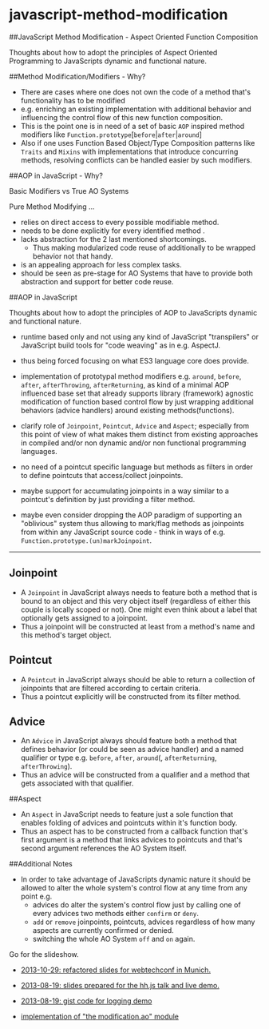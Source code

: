 javascript-method-modification
==============================


##JavaScript Method Modification - Aspect Oriented Function Composition


Thoughts about how to adopt the principles of Aspect Oriented Programming to JavaScripts dynamic and functional nature.


##Method Modification/Modifiers - Why?

* There are cases where one does not own the code of a method that's functionality has to be modified
* e.g. enriching an existing implementation with additional behavior and influencing the control flow of this new function composition.
* This is the point one is in need of a set of basic `AOP` inspired method modifiers like `Function.prototype`[`before`|`after`|`around`]
* Also if one uses Function Based Object/Type Composition patterns like `Traits` and `Mixins` with implementations that introduce concurring methods, resolving conflicts can be handled easier by such modifiers.


##AOP in JavaScript - Why?

Basic Modifiers vs True AO Systems

Pure Method Modifying ...
* relies on direct access to every possible modifiable method.
* needs to be done explicitly for every identified method .
* lacks abstraction for the 2 last mentioned shortcomings.
  - Thus making modularized code reuse of additionally to be wrapped behavior not that handy.
* is an appealing approach for less complex tasks.
* should be seen as pre-stage for AO Systems that have to provide both abstraction and support for better code reuse.


##AOP in JavaScript

Thoughts about how to adopt the principles of AOP to JavaScripts dynamic and functional nature.

- runtime based only and not using any kind of JavaScript "transpilers" or JavaScript build tools for "code weaving" as in e.g. AspectJ.
- thus being forced focusing on what ES3 language core does provide.
- implementation of prototypal method modifiers e.g. `around`, `before`, `after`, `afterThrowing`, `afterReturning`, as kind of a minimal AOP influenced base set that already supports library (framework) agnostic modification of function based control flow by just wrapping additional behaviors (advice handlers) around existing methods(functions).
- clarify role of `Joinpoint`, `Pointcut`, `Advice` and `Aspect`; especially from this point of view of what makes them distinct from existing approaches in compiled and/or non dynamic and/or non functional programming languages.

- no need of a pointcut specific language but methods as filters in order to define pointcuts that access/collect joinpoints.
- maybe support for accumulating joinpoints in a way similar to a pointcut's definition by just providing a filter method.
- maybe even consider dropping the AOP paradigm of supporting an "oblivious" system thus allowing to mark/flag methods as joinpoints from within any JavaScript source code - think in ways of e.g. `Function.prototype.(un)markJoinpoint`.

***

## Joinpoint
* A `Joinpoint` in JavaScript always needs to feature both a method that is bound to an object and this very object itself (regardless of either this couple is locally scoped or not). One might even think about a label that optionally gets assigned to a joinpoint.
* Thus a joinpoint will be constructed at least from a method's name and this method's target object.

## Pointcut
* A `Pointcut` in JavaScript always should be able to return a collection of joinpoints that are filtered according to certain criteria.
* Thus a pointcut explicitly will be constructed from its filter method.

## Advice
* An `Advice` in JavaScript always should feature both a method that defines behavior (or could be seen as advice handler) and a named qualifier or type e.g. `before`, `after`, `around`(, `afterReturning`, `afterThrowing`).
* Thus an advice will be constructed from a qualifier and a method that gets associated with that qualifier.

##Aspect
* An `Aspect` in JavaScript needs to feature just a sole function that enables folding of advices and pointcuts within it's function body.
* Thus an aspect has to be constructed from a callback function that's first argument is a method that links advices to pointcuts and that's second argument references the AO System itself.

##Additional Notes
* In order to take advantage of JavaScripts dynamic nature it should be allowed to alter the whole system's control flow at any time from any point e.g.
  - advices do alter the system's control flow just by calling one of every advices two methods either `confirm` or `deny`.
  - `add` or `remove` joinpoints, pointcuts, advices regardless of how many aspects are currently confirmed or denied.
  - switching the whole AO System `off` and `on` again.


Go for the slideshow.

- [2013-10-29: refactored slides for webtechconf in Munich.](http://petsel.github.io/javascript-method-modification/talk/slides/)
- [2013-08-19: slides prepared for the hh.js talk and live demo.](http://petsel.github.io/javascript-method-modification/hh.js/2013-08-19/slides/)
- [2013-08-19: gist code for logging demo](https://gist.github.com/petsel/5690543)

- [implementation of "the modification.ao" module](https://github.com/petsel/composable/blob/master/src/modification/modification.ao.js)
